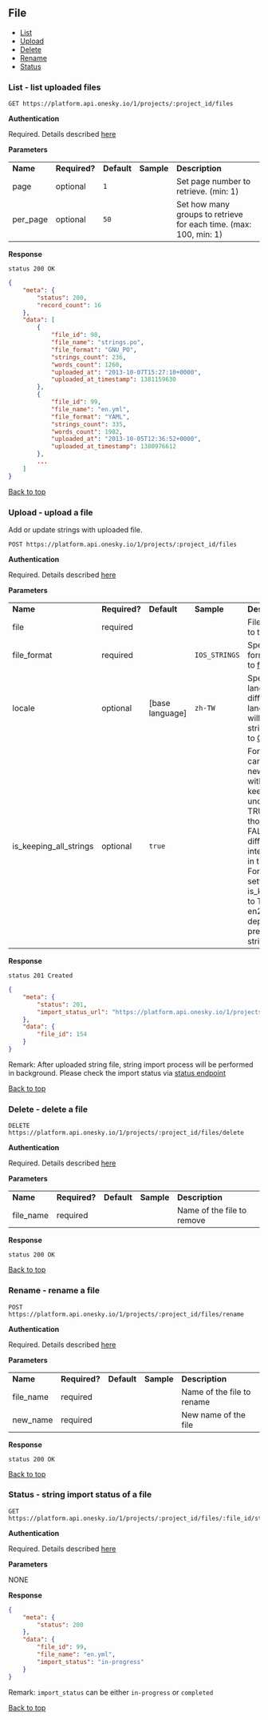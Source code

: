 ## File
- [List](#list---list-uploaded-files)
- [Upload](#upload---upload-a-file)
- [Delete](#delete---delete-a-file)
- [Rename](#rename---rename-a-file)
- [Status](#status---string-import-status-of-a-file)


### List - list uploaded files

    GET https://platform.api.onesky.io/1/projects/:project_id/files

**Authentication**

Required. Details described [here](/README.md#authentication)

**Parameters**

<table>
    <tr>
        <td><strong>Name</strong></td>
        <td><strong>Required?</strong></td>
        <td><strong>Default</strong></td>
        <td><strong>Sample</strong></td>
        <td><strong>Description</strong></td>
    </tr>
    <tr>
        <td>page</td>
        <td>optional</td>
        <td><code>1</code></td>
        <td></td>
        <td>Set page number to retrieve. (min: 1)</td>
    </tr>
    <tr>
        <td>per_page</td>
        <td>optional</td>
        <td><code>50</code></td>
        <td></td>
        <td>Set how many groups to retrieve for each time. (max: 100, min: 1)</td>
    </tr>
</table>

**Response**

```
status 200 OK
```
``` json
{
    "meta": {
        "status": 200,
        "record_count": 16
    },
    "data": [
        {
            "file_id": 98,
            "file_name": "strings.po",
            "file_format": "GNU_PO",
            "strings_count": 236,
            "words_count": 1260,
            "uploaded_at": "2013-10-07T15:27:10+0000",
            "uploaded_at_timestamp": 1381159630
        },
        {
            "file_id": 99,
            "file_name": "en.yml",
            "file_format": "YAML",
            "strings_count": 335,
            "words_count": 1982,
            "uploaded_at": "2013-10-05T12:36:52+0000",
            "uploaded_at_timestamp": 1380976612
        },
        ...
    ]
}
```
[Back to top](#file)


### Upload - upload a file
Add or update strings with uploaded file.

    POST https://platform.api.onesky.io/1/projects/:project_id/files

**Authentication**

Required. Details described [here](/README.md#authentication)

**Parameters**

<table>
    <tr>
        <td><strong>Name</strong></td>
        <td><strong>Required?</strong></td>
        <td><strong>Default</strong></td>
        <td><strong>Sample</strong></td>
        <td><strong>Description</strong></td>
    </tr>
    <tr>
        <td>file</td>
        <td>required</td>
        <td></td>
        <td></td>
        <td>File contains strings to translate</td>
    </tr>
    <tr>
        <td>file_format</td>
        <td>required</td>
        <td></td>
        <td><code>IOS_STRINGS</code></td>
        <td>Specify the input format. Please refer to <a href="/reference/format.md">format list</a></td>
    </tr>
    <tr>
        <td>locale</td>
        <td>optional</td>
        <td>[base language]</td>
        <td><code>zh-TW</code></td>
        <td>Specify the input language. If locale is different from base language, the strings will add to translation strings. Please refer to <a href="/resources/locale.md">GET locales</a></td>
    </tr>
    <tr>
        <td>is_keeping_all_strings</td>
        <td>optional</td>
        <td><code>true</code></td>
        <td></td>
        <td>For strings that cannot be found in newly uploaded file with same filename, keep those strings unchange if set to TRUE. Deprecate those strings if set to FALSE. Notice that different files will not interfere each other in the same project. For example, with setting is_keeping_all_strings to TRUE, uploading en2.po will not deprecate strings of previously uploaded string file en.po</td>
    </tr>
</table>

**Response**

```
status 201 Created
```
``` json
{
    "meta": {
        "status": 201,
        "import_status_url": "https://platform.api.onesky.io/1/projects/:project_id/files/154/status"
    },
    "data": {
        "file_id": 154
    }
}
```
Remark: After uploaded string file, string import process will be performed in background. Please check the import status via [status endpoint](#status---string-import-status-of-a-file)

[Back to top](#file)


### Delete - delete a file

    DELETE https://platform.api.onesky.io/1/projects/:project_id/files/delete

**Authentication**

Required. Details described [here](/README.md#authentication)

**Parameters**

<table>
    <tr>
        <td><strong>Name</strong></td>
        <td><strong>Required?</strong></td>
        <td><strong>Default</strong></td>
        <td><strong>Sample</strong></td>
        <td><strong>Description</strong></td>
    </tr>
    <tr>
        <td>file_name</td>
        <td>required</td>
        <td></td>
        <td></td>
        <td>Name of the file to remove</td>
    </tr>
</table>

**Response**

```
status 200 OK
```
[Back to top](#file)


### Rename - rename a file

    POST https://platform.api.onesky.io/1/projects/:project_id/files/rename

**Authentication**

Required. Details described [here](/README.md#authentication)

**Parameters**

<table>
    <tr>
        <td><strong>Name</strong></td>
        <td><strong>Required?</strong></td>
        <td><strong>Default</strong></td>
        <td><strong>Sample</strong></td>
        <td><strong>Description</strong></td>
    </tr>
    <tr>
        <td>file_name</td>
        <td>required</td>
        <td></td>
        <td></td>
        <td>Name of the file to rename</td>
    </tr>
    <tr>
        <td>new_name</td>
        <td>required</td>
        <td></td>
        <td></td>
        <td>New name of the file</td>
    </tr>
</table>

**Response**

```
status 200 OK
```
[Back to top](#file)


### Status - string import status of a file

    GET https://platform.api.onesky.io/1/projects/:project_id/files/:file_id/status

**Authentication**

Required. Details described [here](/README.md#authentication)

**Parameters**

NONE

**Response**

``` json
{
    "meta": {
        "status": 200
    },
    "data": {
        "file_id": 99,
        "file_name": "en.yml",
        "import_status": "in-progress"
    }
}
```
Remark: `import_status` can be either `in-progress` or `completed`

[Back to top](#file)
